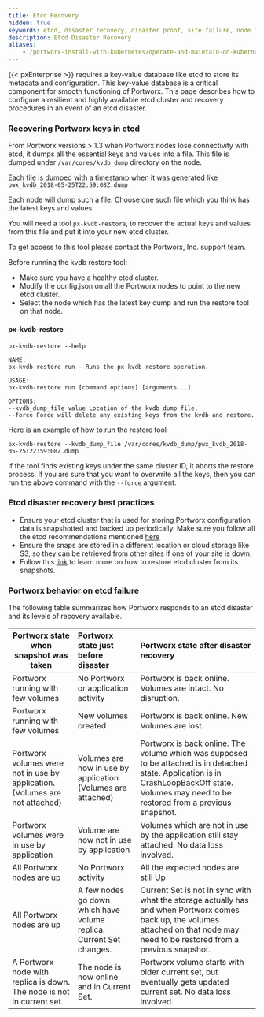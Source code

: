 ```yaml
---
title: Etcd Recovery
hidden: true
keywords: etcd, disaster recovery, disaster proof, site failure, node failure, power failure, kubernetes, k8s
description: Etcd Disaster Recovery
aliases:
    - /portworx-install-with-kubernetes/operate-and-maintain-on-kubernetes/etcd-consul-recovery/
---
```

{{< pxEnterprise >}} requires a key-value database like etcd to store its metadata and configuration. This key-value database is a critical component for smooth functioning of Portworx. This page describes how to configure a resilient and highly available etcd cluster and recovery procedures in an event of an etcd disaster.

### Recovering Portworx keys in etcd

From Portworx versions > 1.3 when Portworx nodes lose connectivity with etcd, it dumps all the essential keys and values into a file. This file is dumped under `/var/cores/kvdb_dump` directory on the node.

Each file is dumped with a timestamp when it was generated like `pwx_kvdb_2018-05-25T22:59:08Z.dump`

Each node will dump such a file. Choose one such file which you think has the latest keys and values.

You will need a tool `px-kvdb-restore`, to recover the actual keys and values from this file and put it into your new etcd cluster.

To get access to this tool please contact the Portworx, Inc. support team.

Before running the kvdb restore tool:

* Make sure you have a healthy etcd cluster.
* Modify the config.json on all the Portworx nodes to point to the new etcd cluster.
* Select the node which has the latest key dump and run the restore tool on that node.

#### px-kvdb-restore

```text
px-kvdb-restore --help
```

```output
NAME:
px-kvdb-restore run - Runs the px kvdb restore operation.

USAGE:
px-kvdb-restore run [command options] [arguments...]

OPTIONS:
--kvdb_dump_file value Location of the kvdb dump file.
--force Force will delete any existing keys from the kvdb and restore.
```

Here is an example of how to run the restore tool

```text
px-kvdb-restore --kvdb_dump_file /var/cores/kvdb_dump/pwx_kvdb_2018-05-25T22:59:08Z.dump
```

If the tool finds existing keys under the same cluster ID, it aborts the restore process. If you are sure that you want to overwrite all the keys, then you can run the above command with the `--force` argument.

### Etcd disaster recovery best practices

* Ensure your etcd cluster that is used for storing Portworx configuration data is snapshotted and backed up periodically. Make sure you follow all the etcd recommendations mentioned [here](/operations/operate-kubernetes/etcd)
* Ensure the snaps are stored in a different location or cloud storage like S3, so they can be retrieved from other sites if one of your site is down.
* Follow this [link](https://etcd.io/docs/latest/op-guide/recovery/) to learn more on how to restore etcd cluster from its snapshots.

### Portworx behavior on etcd failure

The following table summarizes how Portworx responds to an etcd disaster and its levels of recovery available.

| Portworx state when snapshot was taken | Portworx state just before disaster | Portworx state after disaster recovery |
|-----------------|:---------------|:-------------------------------|
| Portworx running with few volumes | No Portworx or application activity    | Portworx is back online. Volumes are intact. No disruption. |
| Portworx running with few volumes | New volumes created | Portworx is back online. New Volumes are lost. |
| Portworx volumes were not in use by application. (Volumes are not attached) | Volumes are now in use by application (Volumes are attached) | Portworx is back online. The volume which was supposed to be attached is in detached state. Application is in CrashLoopBackOff state. Volumes may need to be restored from a previous snapshot. |
| Portworx volumes were in use by application | Volume are now not in use by application | Volumes which are not in use by the application still stay attached. No data loss involved. |
| All Portworx nodes are up | No Portworx activity | All the expected nodes are still Up |
| All Portworx nodes are up | A few nodes go down which have volume replica. Current Set changes. | Current Set is not in sync with what the storage actually has and when Portworx comes back up, the volumes attached on that node may need to be restored from a previous snapshot. |
| A Portworx node with replica is down. The node is not in current set. | The node is now online and in Current Set. | Portworx volume starts with older current set, but eventually gets updated current set. No data loss involved. |
